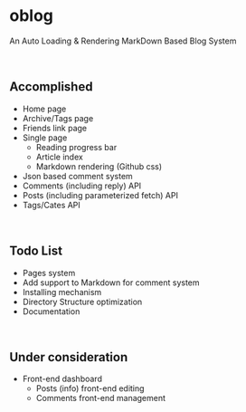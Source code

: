 # oblog
An Auto Loading &amp; Rendering MarkDown Based Blog System

<br/>

## Accomplished
+ Home page
+ Archive/Tags page
+ Friends link page
+ Single page
  - Reading progress bar
  - Article index
  - Markdown rendering (Github css)
+ Json based comment system
+ Comments (including reply) API
+ Posts (including parameterized fetch) API
+ Tags/Cates API
<br/>

## Todo List
+ Pages system
+ Add support to Markdown for comment system
+ Installing mechanism
+ Directory Structure optimization
+ Documentation

<br/>

## Under consideration
+ Front-end dashboard
  - Posts (info) front-end editing
  - Comments front-end management